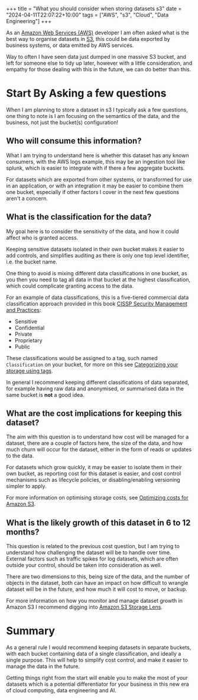 +++
title = "What you should consider when storing datasets s3"
date = "2024-04-11T22:07:22+10:00"
tags = ["AWS", "s3", "Cloud", "Data Engineering"]
+++

As an [Amazon Web Services (AWS)](https://aws.amazon.com) developer I am often asked what is the best way to organise datasets in [S3](https://aws.amazon.com/s3/), this could be data exported by business systems, or data emitted by AWS services.

Way to often I have seen data just dumped in one massive S3 bucket, and left for someone else to tidy up later, however with a little consideration, and empathy for those dealing with this in the future, we can do better than this.

# Start By Asking a few questions

When I am planning to store a dataset in s3 I typically ask a few questions, one thing to note is I am focusing on the semantics of the data, and the business, not just the bucket(s) configuration!

## Who will consume this information?

What I am trying to understand here is whether this dataset has any known consumers, with the AWS logs example, this may be an ingestion tool like splunk, which is easier to integrate with if there a few aggregate buckets. 

For datasets which are exported from other systems, or transformed for use in an application, or with an integration it may be easier to combine them one bucket, especially if other factors I cover in the next few questions aren't a concern.

## What is the classification for the data?

My goal here is to consider the sensitivity of the data, and how it could affect who is granted access. 

Keeping sensitive datasets isolated in their own bucket makes it easier to add controls, and simplifies auditing as there is only one top level identifier, i.e. the bucket name. 

One thing to avoid is mixing different data classifications in one bucket, as you then you need to tag all data in that bucket at the highest classification, which could complicate granting access to the data.

For an example of data classifications, this is a five-tiered commercial data classification approach provided in this book [CISSP Security Management and Practices](https://www.pearsonitcertification.com/articles/article.aspx?p=30287&seqNum=9):
- Sensitive
- Confidential
- Private
- Proprietary
- Public

These classifications would be assigned to a tag, such named `Classification` on your bucket, for more on this see [Categorizing your storage using tags](https://docs.aws.amazon.com/AmazonS3/latest/userguide/object-tagging.html).

In general I recommend keeping different classifications of data separated, for example having raw data and anonymised, or summarised data in the same bucket is **not** a good idea.

## What are the cost implications for keeping this dataset?

The aim with this question is to understand how cost will be managed for a dataset, there are a couple of factors here, the size of the data, and how much churn will occur for the dataset, either in the form of reads or updates to the data.

For datasets which grow quickly, it may be easier to isolate them in their own bucket, as reporting cost for this dataset is easier, and cost control mechanisms such as lifecycle policies, or disabling/enabling versioning simpler to apply.

For more information on optimising storage costs, see [Optimizing costs for Amazon S3](https://aws.amazon.com/s3/cost-optimization/).

## What is the likely growth of this dataset in 6 to 12 months?

This question is related to the previous cost question, but I am trying to understand how challenging the dataset will be to handle over time. External factors such as traffic spikes for log datasets, which are often outside your control, should be taken into consideration as well.

There are two dimensions to this, being size of the data, and the number of objects in the dataset, both can have an impact on how difficult to wrangle dataset will be in the future, and how much it will cost to move, or backup.

For more information on how you monitor and manage dataset growth in Amazon S3 I recommend digging into [Amazon S3 Storage Lens](https://aws.amazon.com/s3/storage-lens/).

# Summary

As a general rule I would recommend keeping datasets in separate buckets, with each bucket containing data of a single classification, and ideally a single purpose. This will help to simplify cost control, and make it easier to manage the data in the future.

Getting things right from the start will enable you to make the most of your datasets which is a potential differentiator for your business in this new era of cloud computing, data engineering and AI.